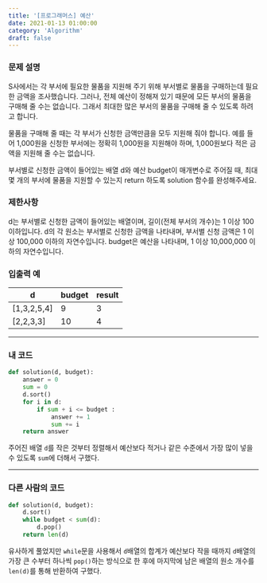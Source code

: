 ```yaml
---
title: '[프로그래머스] 예산'
date: 2021-01-13 01:00:00
category: 'Algorithm'
draft: false
---
```


### 문제 설명

S사에서는 각 부서에 필요한 물품을 지원해 주기 위해 부서별로 물품을 구매하는데 필요한 금액을 조사했습니다. 그러나, 전체 예산이 정해져 있기 때문에 모든 부서의 물품을 구매해 줄 수는 없습니다. 그래서 최대한 많은 부서의 물품을 구매해 줄 수 있도록 하려고 합니다.

물품을 구매해 줄 때는 각 부서가 신청한 금액만큼을 모두 지원해 줘야 합니다. 예를 들어 1,000원을 신청한 부서에는 정확히 1,000원을 지원해야 하며, 1,000원보다 적은 금액을 지원해 줄 수는 없습니다.

부서별로 신청한 금액이 들어있는 배열 d와 예산 budget이 매개변수로 주어질 때, 최대 몇 개의 부서에 물품을 지원할 수 있는지 return 하도록 solution 함수를 완성해주세요.

### 제한사항

d는 부서별로 신청한 금액이 들어있는 배열이며, 길이(전체 부서의 개수)는 1 이상 100 이하입니다.
d의 각 원소는 부서별로 신청한 금액을 나타내며, 부서별 신청 금액은 1 이상 100,000 이하의 자연수입니다.
budget은 예산을 나타내며, 1 이상 10,000,000 이하의 자연수입니다.

### 입출력 예

| d           | budget | result |
| ----------- | ------ | ------ |
| [1,3,2,5,4] | 9      | 3      |
| [2,2,3,3]   | 10     | 4      |

---

### 내 코드

```python
def solution(d, budget):
    answer = 0
    sum = 0
    d.sort()
    for i in d:
        if sum + i <= budget :
            answer += 1
            sum += i
    return answer
```

주어진 배열 `d`를 작은 것부터 정렬해서 예산보다 적거나 같은 수준에서 가장 많이 넣을 수 있도록 `sum`에 더해서 구했다.

---

### 다른 사람의 코드

```python
def solution(d, budget):
    d.sort()
    while budget < sum(d):
        d.pop()
    return len(d)
```

유사하게 풀었지만 `while`문을 사용해서 `d`배열의 합계가 예산보다 작을 때까지 `d`배열의 가장 큰 수부터 하나씩 `pop()`하는 방식으로 한 후에 마지막에 남은 배열의 원소 개수를 `len(d)`를 통해 반환하여 구했다.
